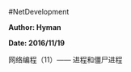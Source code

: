#NetDevelopment
<p style="font-weight:bold;">Author: Hyman</p>
<p style="font-weight:bold;">Date: 2016/11/19</p>
<p>网络编程（11）—— 进程和僵尸进程 </p>
